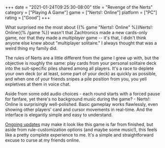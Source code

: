 +++
date = "2021-01-24T09:25:30-08:00"
title = "Revenge of the Nerts"
category = ["Playing A Game"]
game = ["Nerts!: Online"]
platform = ["PC"]
rating = ["Good"]
+++

What surprised me the most about {{% game "Nerts!: Online" %}}Nerts!: Online{{% /game %}} wasn't that Zachtronics made a new cards-only game, nor that they made a <i>multiplayer</i> game -- it's that, I didn't think anyone else knew about "multiplayer solitaire."  I always thought that was a weird thing my family did.

The rules of Nerts are a little different from the game I grew up with, but the objective is roughly the same: play cards from your personal solitaire deck into the suit-specific piles shared among all players.  It's a race to deplete your own deck (or at least, some part of your deck) as quickly as possible, and when one of your friends snipes a pile position from you, you yell expletives at them in voice chat.

Aside from some odd audio choices - each round starts with a forced pause for fanfare, yet there's no background music during the game? - Nerts!: Online is surprisingly well-polished.  Basic gameplay works flawlessly, even showing other players' card and cursor movements in real-time.  And the interface is elegantly simple and easy to understand.

<a href="https://store.steampowered.com/news/app/1131190?updates=true">Ongoing updates</a> may make it look like this game is far from finished, but aside from rule-customization options (and maybe some music!), this feels like a pretty complete experience to me.  It's a simple and straightforward excuse to curse at my friends online.
